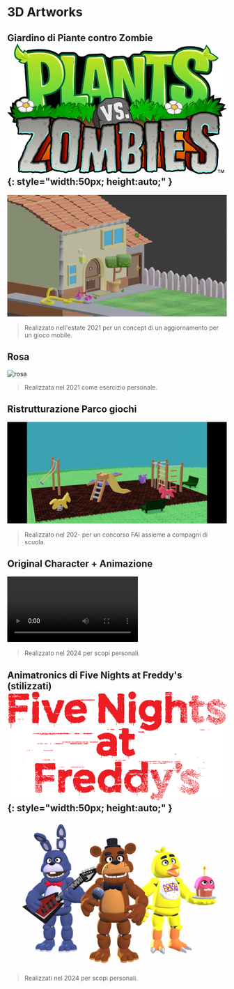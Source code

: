 # 3D Artworks

## Giardino di Piante contro Zombie ![pvzlogo](assets/pvzlogo.png){: style="width:50px; height:auto;" }

![pvz_garden](assets/pvzgarden.png)
> Realizzato nell'estate 2021 per un concept di un aggiornamento per un gioco mobile.

## Rosa
![rosa](assets/rose.png)
> Realizzata nel 2021 come esercizio personale.

## Ristrutturazione Parco giochi
![playground](assets/playground.png)
> Realizzato nel 202- per un concorso FAI assieme a compagni di scuola.

## Original Character + Animazione
![type:video](assets/fyra.mp4)
> Realizzato nel 2024 per scopi personali.

## Animatronics di Five Nights at Freddy's (stilizzati) ![fnaf_logo](assets/fnaflogo.png){: style="width:50px; height:auto;" }

![fnaf](assets/fnaf_trio.png)
> Realizzati nel 2024 per scopi personali.